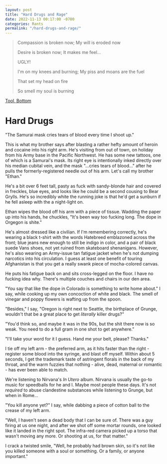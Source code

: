 ```yaml
---
layout: post
title: "Hard Drugs and Rage"
date: 2022-11-13 00:17:00 -0700
categories: Rants
permalink: "/hard-drugs-and-rage/"
---
```


>Compassion is broken now; My will is eroded now
>
>Desire is broken now; It makes me feel...
>
>UGLY!
>
>I'm on my knees and burning; My piss and moans are the fuel
>
>That set my head on fire
>
>So smell my soul is burning

[Tool, Bottom](https://www.youtube.com/watch?v=O7VmBC19P5M)

# Hard Drugs

"The Samurai mask cries tears of blood every time I shoot up." 

This is what my brother says after blasting a rather hefty amount of heroin and cocaine into his right arm. He's visiting from out of town, on holiday from his Army base in the Pacific Northwest. He has some new tattoos, one of which is a Samurai's mask. Its right eye is intentionally inked directly over his median cubital vein, and the mask "...cries tears of blood..." after he pulls the formerly-registered needle out of his arm. Let's call my brother "Ethan."

He's a bit over 6 feet tall, pasty as fuck with sandy-blonde hair and covered in freckles, blue eyes, and looks like he could be a second cousing to Bear Grylls. He's so incredibly white the running joke is that he'd get a sunburn if he fell asleep with the a night-light on.

Ethan wipes the blood off his arm with a piece of tissue. Wadding the paper up into his hands, he chuckles, "It's been way too fucking long. The dope in Orgegon is shite."

He's almost dressed like a civilian. If I'm remembering correctly, he's wearing a black t-shirt with the words Hatebreed emblazoned across the front; blue jeans new enough to still be indigo in color, and a pair of black suede Vans shoes, not yet ruined from skateboard shenanigans. However, he's also wearing an Army-issue tan fatigue jacket when he's not dumping narcotics into his circulation. I guess at least one benefit of touring Afghanistan is that you get a really swank piece of mocha-colored canvas.

He puts his fatigue back on and sits cross-legged on the floor. I have no fucking idea why. There's multiple couches and chairs in our den area.

"You say that like the dope in Colorado is something to write home about." I say, while cooking up my own concoction of white and black. The smell of vinegar and poppy flowers is wafting up from the spoon.

"Besides," I say, "Oregon is right next to Seattle, the birthplace of Grunge, wouldn't that be a great place to get *literally* killer drugs?"

"You'd think so, and maybe it was in the 90s, but the shit there now is so weak. You need to do a full gram in one shot to get anywhere."

"I'll take your word for it I guess. Hand me your belt, please? Thanks."

I tie off my left arm - the preferred arm, as it hits faster than the right - register some blood into the syringe, and blast off myself. Within about 5 seconds, I get the trademark taste of astringent florals in the back of my throat, and the warm fuzzies that nothing - alive, dead, maternal or romantic - has ever been able to match.

We're listening to Nirvana's *In Utero* album. Nirvana is usually the go-to music for speedballs for he and I. Maybe most people these days. It's not *required* to abuse clandestine substances while listening to Grunge, but when in Rome...

"You kill anyone yet?" I say, while dabbing a piece of cotton ball to the crease of my left arm.

"Well, I haven't seen a dead body that I can be sure of. There was a guy firing at us one night, and after we shot off some mortar rounds, one looked like it landed in the right spot. The infra-red camera picked up a torso that wasn't moving any more. Or shooting at us, for that matter."

I crack a twisted smile, "Well, he probably had brown skin, so it's not like you killed someone with a soul or something. Or a family, or anyone important."

